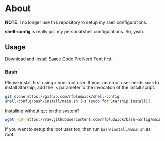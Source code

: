 # About

**NOTE**: I no longer use this repository to setup my shell configurations.

**shell-config** is really just my personal shell configurations. So, yeah.

## Usage

Download and install
[Sauce Code Pro Nerd Font](https://www.nerdfonts.com/font-downloads) first.

### Bash

Please install first using a non-root user. If your non-root user needs `sudo`
to install Starship, add the `-s` parameter to the invocation of the install
script.

```bash
git clone https://github.com/rfpludwick/shell-config
shell-config/bash/install/main.sh [-s (sudo for Starship install)]
```

Installing without `git` on the system?

```bash
wget -qO- https://raw.githubusercontent.com/rfpludwick/bash-config/main/bash/install/no-git.sh | bash -s [-- -s (sudo for Starship install)]
```

If you want to setup the root user too, then run `bash/install/main.sh` as root.
